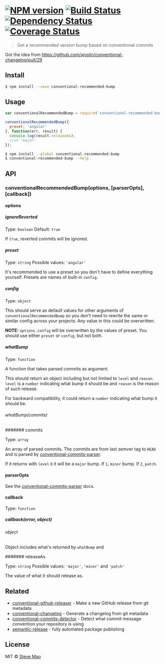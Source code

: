 #  [![NPM version][npm-image]][npm-url] [![Build Status][travis-image]][travis-url] [![Dependency Status][daviddm-image]][daviddm-url] [![Coverage Status][coverall-image]][coverall-url]

> Get a recommended version bump based on conventional commits

Got the idea from https://github.com/ajoslin/conventional-changelog/pull/29


## Install

```sh
$ npm install --save conventional-recommended-bump
```


## Usage

```js
var conventionalRecommendedBump = require('conventional-recommended-bump');

conventionalRecommendedBump({
  preset: 'angular'
}, function(err, result) {
  console.log(result.releaseAs);
  //=> 'major'
});
```

```sh
$ npm install --global conventional-recommended-bump
$ conventional-recommended-bump --help
```


## API

### conventionalRecommendedBump(options, [parserOpts], [callback])

#### options

##### ignoreReverted

Type: `boolean` Default: `true`

If `true`, reverted commits will be ignored.

##### preset

Type: `string` Possible values: `'angular'`

It's recommended to use a preset so you don't have to define everything yourself. Presets are names of built-in `config`.

##### config

Type: `object`

This should serve as default values for other arguments of `conventionalRecommendedBump` so you don't need to rewrite the same or similar config across your projects. Any value in this could be overwritten.

**NOTE:** `options.config` will be overwritten by the values of preset. You should use either `preset` or `config`, but not both.

##### whatBump

Type: `function`

A function that takes parsed commits as argument.

This should return an object including but not limited to `level` and `reason`. `level` is a `number` indicating what bump it should be and `reason` is the reason of such release.

For backward compatibility, it could return a `number` indicating what bump it should be.

###### whatBump(commits)

####### commits

Type: `array`

An array of parsed commits. The commits are from last semver tag to `HEAD` and is parsed by [conventional-commits-parser](https://github.com/conventional-changelog/conventional-commits-parser).

If it returns with `level` `0` it will be a `major` bump. If `1`, `minor` bump. If `2`, `patch`.

#### parserOpts

See the [conventional-commits-parser](https://github.com/conventional-changelog/conventional-commits-parser) docs.

#### callback

Type: `function`

##### callback(error, object)

###### object

Object includes what's returned by `whatBump` and

####### releaseAs

Type: `string` Possible values: `'major'`, `'minor'` and `'patch'`

The value of what it should release as.


## Related

- [conventional-github-releaser](https://github.com/conventional-changelog/conventional-github-releaser) - Make a new GitHub release from git metadata
- [conventional-changelog](https://github.com/conventional-changelog/conventional-changelog-cli) - Generate a changelog from git metadata
- [conventional-commits-detector](https://github.com/conventional-changelog/conventional-commits-detector) - Detect what commit message convention your repository is using
- [semantic-release](https://github.com/semantic-release/semantic-release) - fully automated package publishing


## License

MIT © [Steve Mao](https://github.com/stevemao)


[npm-image]: https://badge.fury.io/js/conventional-recommended-bump.svg
[npm-url]: https://npmjs.org/package/conventional-recommended-bump
[travis-image]: https://travis-ci.org/conventional-changelog/conventional-recommended-bump.svg?branch=master
[travis-url]: https://travis-ci.org/conventional-changelog/conventional-recommended-bump
[daviddm-image]: https://david-dm.org/conventional-changelog/conventional-recommended-bump.svg?theme=shields.io
[daviddm-url]: https://david-dm.org/conventional-changelog/conventional-recommended-bump
[coverall-image]: https://coveralls.io/repos/conventional-changelog/conventional-recommended-bump/badge.svg
[coverall-url]: https://coveralls.io/r/conventional-changelog/conventional-recommended-bump
